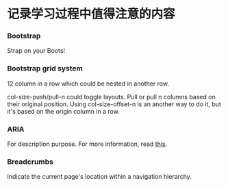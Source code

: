 # 记录学习过程中值得注意的内容

### Bootstrap 

Strap on your Boots!

### Bootstrap grid system

12 column in a row which could be nested in another row. 

col-size-push/pull-n could toggle layouts. Pull or pull n columns based on their original position. Using col-size-offset-n is an another way to do it, but it's based on the origin column in a row.

### ARIA
For description purpose. For more information, read [this](https://developer.mozilla.org/en-US/docs/Web/Accessibility/An_overview_of_accessible_web_applications_and_widgets).

### Breadcrumbs
Indicate the current page's location within a navigation hierarchy.
